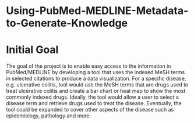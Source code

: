 # Using-PubMed-MEDLINE-Metadata-to-Generate-Knowledge

# Initial Goal

The goal of the project is to enable easy access to the information in
PubMed/MEDLINE by developing a tool that uses the indexed MeSH terms
in selected citations to produce a data visualization. For a specific
disease, e.g. ulcerative colitis, tool would use the MeSH terms that
are drugs used to treat ulcerative colitis and create a bar chart or
heat map to show the most commonly indexed drugs. Ideally, the tool
would allow a user to select a disease term and retrieve drugs used to
treat the disease. Eventually, the tool could be expanded to cover
other aspects of the disease such as epidemiology, pathology and
more.
